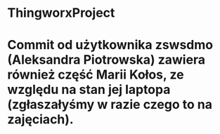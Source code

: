 # ThingworxProject
# Commit od użytkownika zswsdmo (Aleksandra Piotrowska) zawiera również część Marii Kołos, ze względu na stan jej laptopa (zgłaszałyśmy w razie czego to na zajęciach).
